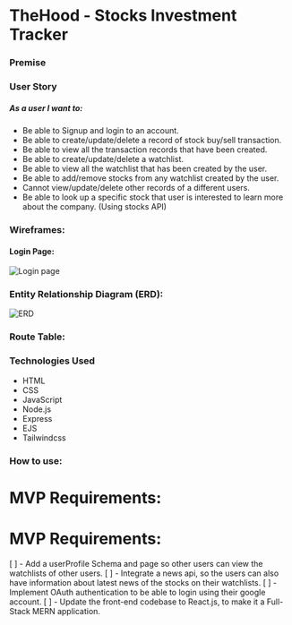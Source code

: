 # TheHood - Stocks Investment Tracker


### Premise


### User Story

##### As a user I want to:

- Be able to Signup and login to an account.
- Be able to create/update/delete a record of stock buy/sell transaction.
- Be able to view all the transaction records that have been created.
- Be able to create/update/delete a watchlist.
- Be able to view all the watchlist that has been created by the user.
- Be able to add/remove stocks from any watchlist created by the user.
- Cannot view/update/delete other records of a different users.
- Be able to look up a specific stock that user is interested to learn more about the company. (Using stocks API)


### Wireframes:

#### Login Page:
![Login page](https://user-images.githubusercontent.com/42398487/173120701-8999b8cd-8b5a-49af-96df-4c3833b6d921.png)



### Entity Relationship Diagram (ERD):

![ERD](https://user-images.githubusercontent.com/42398487/173120149-16b60d49-4697-4aa9-a17b-93f2babc60df.png)


### Route Table:


### Technologies Used

- HTML
- CSS
- JavaScript
- Node.js
- Express
- EJS
- Tailwindcss

### How to use:



# MVP Requirements:



# MVP Requirements:

[ ] - Add a userProfile Schema and page so other users can view the watchlists of other users.
[ ] - Integrate a news api, so the users can also have information about latest news of the stocks on their watchlists.
[ ] - Implement OAuth authentication to be able to login using their google account.
[ ] - Update the front-end codebase to React.js, to make it a Full-Stack MERN application.

